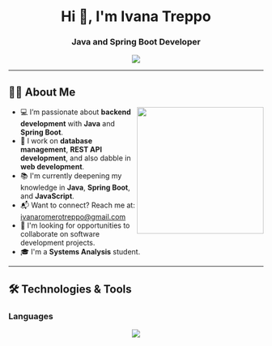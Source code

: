 <h1 align="center">Hi 👋, I'm Ivana Treppo</h1>
<h3 align="center">Java and Spring Boot Developer</h3>

<p align="center">
  <img src="https://readme-typing-svg.herokuapp.com?font=Fira+Code&size=24&pause=1000&center=true&vCenter=true&width=800&lines=Java+%7C+Spring+Boot+%7C+Backend+Development;Database+Management+%7C+API+Development;Learning+JavaScript+and+enhancing+my+web+skills;Systems+Analysis+Student;Always+ready+to+learn+and+collaborate!+💪" />
</p>

---

## 👩‍💻 About Me

<img align="right" src="https://media.giphy.com/media/qgQUggAC3Pfv687qPC/giphy.gif" width="250" />

- 💻 I’m passionate about **backend development** with **Java** and **Spring Boot**.
- 🔧 I work on **database management**, **REST API development**, and also dabble in **web development**.
- 📚 I'm currently deepening my knowledge in **Java**, **Spring Boot**, and **JavaScript**.
- 📬 Want to connect? Reach me at: [ivanaromerotreppo@gmail.com](mailto:ivanaromerotreppo@gmail.com)
- 💼 I'm looking for opportunities to collaborate on software development projects.
- 🎓 I'm a **Systems Analysis** student.

---

## 🛠️ Technologies & Tools

### Languages
<p align="center">
  <img src="https://img.shields.io/badge/Java-%23007396.svg?style=flat-square&logo=java&logoColor=white" />
  <img src="htt


